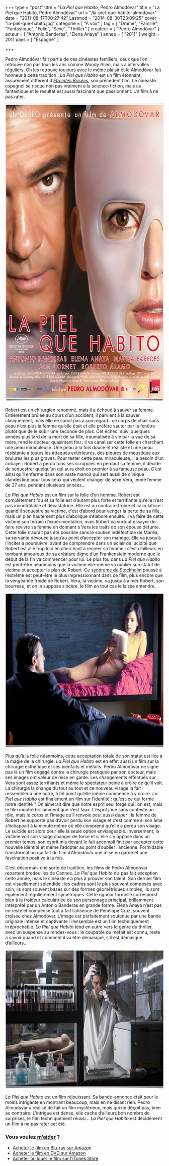+++
type = "post"
titre = "<em>La Piel que Habito</em>, Pedro Almodóvar"
title = "La Piel que Habito, Pedro Almodóvar"
url = "/la-piel-que-habito-almodovar"
date = "2011-08-17T00:27:42"
Lastmod = "2014-08-30T23:09:25"
cover = "la-piel-que-habito.jpg"
categorie = [ "À voir" ]
tag = [ "Drame", "Famille", "Fantastique", "Folie", "Sexe", "Thriller" ]
createur = [ "Pedro Almodóvar" ]
acteur = [ "Antonio Banderas", "Elena Anaya" ]
annee = [ "2011" ]
weight = 2011
pays = [ "Espagne" ]

+++

<p>Pedro Almodóvar fait partie de ces cinéastes familiers, ceux que l&rsquo;on retrouve non pas tous les ans comme Woody Allen, mais à intervalles réguliers. On les retrouve toujours avec le même plaisir et le Almodóvar fait honneur à cette tradition : <em>La Piel que Habito</em> est un film étonnant, assurément différent d&rsquo;<em><a href="http://voiretmanger.fr/2009/05/22/etreintes-brisees-almodovar/">Étreintes Brisées</a></em>, son précédent film. Le cinéaste espagnol se risque non pas vraiment à la science-fiction, mais au fantastique et le résultat est aussi fascinant que passionnant. Un film à ne pas rater.</p>
<div style="text-align: center;"><a href="http://www.allocine.fr/film/fichefilm_gen_cfilm=124897.html"><img class="aligncenter" style="border-style: initial; border-color: initial; border-width: 0px;" src="almodovar-la-piel-que-habito.jpg" alt="Almodovar la piel que habito" width="690" height="944" border="0" /></a></div>
<p>Robert est un chirurgien renommé, mais il a échoué à sauver sa femme. Entièrement brûlée au cours d&rsquo;un accident, il parvient à la sauver cliniquement, mais elle ne survit pas à son regard : ce corps de chair sans peau n&rsquo;est plus la femme qu&rsquo;elle était et elle préfère sauter par la fenêtre plutôt que de le subir une seconde de plus. Cet échec, suivi quelques années plus tard de la mort de sa fille, traumatisée à vie par la vue de sa mère, rend le docteur quasiment fou : il va canaliser cette folie en cherchant une peau miraculeuse. Une peau à la fois douce et réaliste et une peau résistante à toutes les attaques extérieures, des piqures de moustique aux brulures les plus graves. Pour tester cette peau miraculeuse, il a besoin d&rsquo;un cobaye : Robert a perdu tous ses scrupules en perdant sa femme, il décide de séquestrer quelqu&rsquo;un qui aura droit en premier à sa fameuse peau. C&rsquo;est ainsi qu&rsquo;il enferme dans son vaste manoir qui sert aussi de clinique clandestine pour tous ceux qui veulent changer de sexe Vera, jeune femme de 27 ans, pendant plusieurs années…</p>
<p><em>La Piel que Habito</em> est un film sur la folie d&rsquo;un homme. Robert est complètement fou et sa folie est d&rsquo;autant plus forte et terrifiante qu&rsquo;elle n&rsquo;est pas incontrôlable et dévastatrice. Elle est au contraire froide et calculatrice : quand il séquestre sa victime, c&rsquo;est d&rsquo;abord pour venger la perte de sa fille, mais un plan hautement plus diabolique s&rsquo;élabore ensuite. Il va faire de cette victime son terrain d&rsquo;expérimentation, mais Robert va surtout essayer de faire revivre sa femme en donnant à Vera les traits de son épouse défunte. Cette folie n&rsquo;aurait pas été possible sans le soutien indéfectible de Marilia, sa servante dévouée jusqu&rsquo;au point d&rsquo;accepter son manège. Elle va jusqu&rsquo;à l&rsquo;inciter à poursuivre, avant de comprendre dans un éclair de lucidité que Robert est allé trop loin en cherchant à recréer sa femme : c&rsquo;est d&rsquo;ailleurs en tombant amoureux de sa créature digne d&rsquo;un Frankenstein moderne que le début de la fin va commencer pour lui. Le plus fou dans <em>La Piel que Habito</em> est peut-être néanmoins que la victime elle-même va oublier son statut de victime et accepter le plan de Robert. Ce <a href="http://fr.wikipedia.org/wiki/Syndrome_de_Stockholm">syndrome de Stockholm</a> poussé à l&rsquo;extrême est peut-être le plus impressionnant dans ce film, plus encore que la vengeance froide de Robert. Vera, la victime, va jusqu&rsquo;à aimer Robert, son bourreau, et on la suppose sincère, le film en tout cas le laisse entendre.</p>
<div style="text-align: center;"><img class="aligncenter" style="border-style: initial; border-color: initial; border-width: 0px;" src="piel-que-habito.jpg" alt="Piel que habito" width="690" height="490" border="0" /></div>
<p>Plus qu&rsquo;à la folie néanmoins, cette acceptation totale de son statut est liée à la magie de la chirurgie. <em>La Piel que Habito</em> est en effet aussi un film sur la chirurgie esthétique et ses bienfaits et méfaits. Pedro Almodóvar ne signe pas là un film engagé contre la chirurgie pratiquée par son docteur, mais ses images ont valeur de mise en garde. Les changements effectués sur Vera sont assez terrifiants et même le spectateur peine à croire ce qu&rsquo;il voit. La chirurgie la change du tout au tout et ce nouveau visage la fait ressembler à une autre, à tel point qu&rsquo;elle même commence à y croire. <em>La Piel que Habito</em> est finalement un film sur l&rsquo;identité : qu&rsquo;est-ce qui forme notre identité ? On aimerait dire que notre esprit seul forge qui l&rsquo;on est, mais le film montre brillamment que c&rsquo;est faux. L&rsquo;esprit joue sans conteste un rôle, mais le corps et l&rsquo;image qu&rsquo;il renvoie peut aussi duper : la femme de Robert ne supporte pas d&rsquo;avoir perdu son visage et c&rsquo;est comme si son âme s&rsquo;échappait à la minute même où elle comprend qu&rsquo;elle a perdu son visage. Le suicide est alors pour elle la seule option envisageable. Inversement, la victime voit son visage changer de force et si elle s&rsquo;y oppose dans un premier temps, son esprit mis devant le fait accompli finit par accepter cette nouvelle identité et même l&rsquo;adopter au point d&rsquo;oublier l&rsquo;ancienne. Formidable transformation qui fait du film d&rsquo;Almodóvar une mise en garde et une fascination positive à la fois.</p>
<p>C&rsquo;est désormais une sorte de tradition, les films de Pedro Almodóvar repartent bredouilles de Cannes. <em>La Piel que Habito</em> n&rsquo;a pas fait exception cette année, mais le cinéaste n&rsquo;a plus à prouver son talent. Son dernier film est visuellement splendide : les cadres sont le plus souvent composés avec soin, ils sont souvent basés sur des formes géométriques simples, ils sont également régulièrement symétriques. Cette rigueur formelle correspond bien à la froideur calculatrice de son personnage principal, brillamment interprété par un Antonio Banderas en grande forme. Elena Anaya n&rsquo;est pas en reste et compense tout à fait l&rsquo;absence de Pénélope Cruz, souvent croisée chez Almodóvar. L&rsquo;image est parfaitement soutenue par une bande originale intense et captivante : l&rsquo;ensemble est un film techniquement irréprochable. <em>La Piel que Habito</em> tend en outre vers le genre du thriller, avec un suspense au rendez-vous : le coupable du méfait est connu, reste à savoir quand et comment il va être démasqué, s&rsquo;il est démasqué d&rsquo;ailleurs…</p>
<div style="text-align: center;"><img class="aligncenter" style="border-style: initial; border-color: initial; border-width: 0px;" src="la-piel-que-habito-banderas.jpg" alt="La piel que habito banderas" width="690" height="440" border="0" /></div>
<p><em>La Piel que Habito</em> est un film réjouissant. Sa <a href="http://www.youtube.com/watch?v=PnKRaGjbq0c">bande-annonce</a> était pour le moins intrigante en montrant beaucoup, mais en ne disant rien. Pedro Almodóvar a réalisé de fait un film mystérieux, mais qui ne déçoit pas, bien au contraire. L&rsquo;intrigue est dense, elle cache d&rsquo;ailleurs bon nombre de surprises, le film techniquement réussi… <em>La Piel que Habito</em> est décidément un film à ne pas rater cet été.</p>
<div class="amazon">
<h3>Vous voulez <a href="http://voiretmanger.fr/soutien/">m&rsquo;aider</a> ?</h3>
<ul>
<li><a href="http://www.amazon.fr/gp/product/B006X43CXO/ref=as_li_ss_tl?ie=UTF8&amp;tag=leblogdenic07-21&amp;linkCode=as2&amp;camp=1642&amp;creative=19458&amp;creativeASIN=B006X43CXO">Acheter le film en Blu-ray sur Amazon</a></li>
<li><a href="http://www.amazon.fr/gp/product/B005OSP5RQ/ref=as_li_ss_tl?ie=UTF8&amp;tag=leblogdenic07-21&amp;linkCode=as2&amp;camp=1642&amp;creative=19458&amp;creativeASIN=B005OSP5RQ&quot;">Acheter le film en DVD sur Amazon</a></li>
<li><a href="https://itunes.apple.com/fr/movie/la-piel-que-habito-vost/id481595150">Acheter ou louer le film sur l&rsquo;iTunes Store</a></li>
</ul>
</div>

